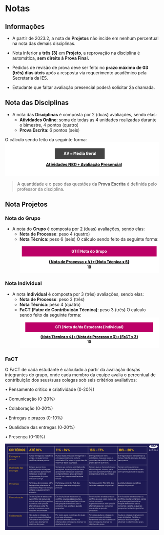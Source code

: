 # Notas
## Informações
* A partir de 2023.2, a nota de **Projetos** não incide em nenhum percentual na nota das demais disciplinas.

* Nota inferior a **três (3)** em **Projeto**, a reprovação na disciplina é automática, **sem direito à Prova Final.**

* Pedidos de revisão de prova deve ser feito no **prazo máximo de 03 (três) dias úteis** após a resposta via requerimento acadêmico pela Secretaria da IES.

* Estudante que faltar avaliação presencial poderá solicitar 2a chamada.

## Nota das Disciplinas
* A nota das **Disciplinas** é composta por 2 (duas) avaliações, sendo elas:
  * **Atividades Online**: soma de todas as 4 unidades realizadas durante o bimestre, 4 pontos (quatro)
  * **Prova Escrita**: 6 pontos (seis) 

O cálculo sendo feito da seguinte forma:
![Disciplinas](../assets/svg/av.svg)
> A quantidade e o peso das questões da **Prova Escrita** é definida pelo professor da disciplina.

## Nota Projetos
### Nota do Grupo
* A nota do **Grupo** é composta por 2 (duas) avaliações, sendo elas:
  * **Nota de Processo**: peso 4 (quatro)
  * **Nota Técnica**: peso 6 (seis) 
O cálculo sendo feito da seguinte forma:
![Nota do Grupo](../assets/svg/projectgradeteam.svg)


### Nota Individual
* A nota **Individual** é composta por 3 (três) avaliações, sendo elas:
  * **Nota de Processo**: peso 3 (três)
  * **Nota Técnica**: peso 4 (quatro) 
  * **FaCT (Fator de Contribuição Técnica)**: peso 3 (três)
O cálculo sendo feito da seguinte forma:
![Nota Individual](../assets/svg/projectgrade.svg)

### FaCT 
O FaCT de cada estudante é calculado a partir da avaliação dos/as integrantes do grupo, onde cada membro da equipe avalia o percentual de contribuição dos seus/suas colegas sob seis critérios avaliativos:

• Pensamento crítico e criatividade (0-20%)

• Comunicação (0-20%)

• Colaboração (0-20%)

• Entregas e prazos (0-10%)

• Qualidade das entregas (0-20%)

• Presença (0-10%)

![FaCT Exemplo](../assets/svg/fact.svg)
